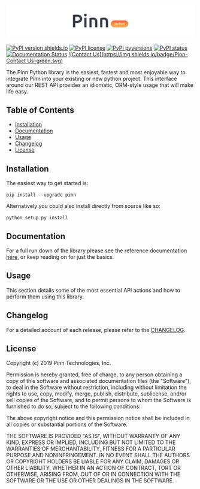 ![Pinn Python Library](docs/_static/pinn-python-logo.png?raw=true)
------------------------------------------------------------------

[![PyPI version shields.io](https://img.shields.io/pypi/v/ansicolortags.svg)](https://pypi.python.org/pypi/ansicolortags/)
[![PyPI license](https://img.shields.io/pypi/l/ansicolortags.svg)](https://pypi.python.org/pypi/ansicolortags/)
[![PyPI pyversions](https://img.shields.io/pypi/pyversions/ansicolortags.svg)](https://pypi.python.org/pypi/ansicolortags/)
[![PyPI status](https://img.shields.io/pypi/status/ansicolortags.svg)](https://pypi.python.org/pypi/ansicolortags/)
[![Documentation Status](https://readthedocs.org/projects/ansicolortags/badge/?version=latest)](http://ansicolortags.readthedocs.io/?badge=latest)
[![Contact Us](https://img.shields.io/badge/Pinn-Contact Us-green.svg)](https://pinn.ai/contact)


The Pinn Python library is the easiest, fastest and most enjoyable way to integrate
Pinn into your existing or new python project. This interface around our REST API
provides an idiomatic, ORM-style usage that will make life easy.

## Table of Contents
* [Installation](#installation)
* [Documentation](#documentation)
* [Usage](#usage)
* [Changelog](#changelog)
* [License](#license)

## Installation

The easiest way to get started is:
```shell
pip install --upgrade pinn
```

Alternatively you could also install directly from source like so:
```shell
python setup.py install
```

## Documentation

For a full run down of the library please see the reference documentation [here](google.com), or keep reading on for just the basics.

## Usage

This section details some of the most essential API actions and how to perform them using
this library.

## Changelog

For a detailed account of each release, please refer to the [CHANGELOG](CHANGELOG.md).

## License

Copyright (c) 2019 Pinn Technologies, Inc.

Permission is hereby granted, free of charge, to any person obtaining a copy
of this software and associated documentation files (the "Software"), to deal
in the Software without restriction, including without limitation the rights to
use, copy, modify, merge, publish, distribute, sublicense, and/or sell copies
of the Software, and to permit persons to whom the Software is furnished to do
so, subject to the following conditions:

The above copyright notice and this permission notice shall be included in all
copies or substantial portions of the Software.

THE SOFTWARE IS PROVIDED "AS IS", WITHOUT WARRANTY OF ANY KIND, EXPRESS OR
IMPLIED, INCLUDING BUT NOT LIMITED TO THE WARRANTIES OF MERCHANTABILITY,
FITNESS FOR A PARTICULAR PURPOSE AND NONINFRINGEMENT. IN NO EVENT SHALL THE
AUTHORS OR COPYRIGHT HOLDERS BE LIABLE FOR ANY CLAIM, DAMAGES OR OTHER
LIABILITY, WHETHER IN AN ACTION OF CONTRACT, TORT OR OTHERWISE, ARISING FROM,
OUT OF OR IN CONNECTION WITH THE SOFTWARE OR THE USE OR OTHER DEALINGS IN THE
SOFTWARE.
